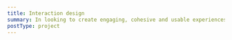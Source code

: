 ```yaml
---
title: Interaction design
summary: In looking to create engaging, cohesive and usable experiences, I can take the development of a product from initial conception through to prototyping, usability testing and design implementation.
postType: project
---
```

